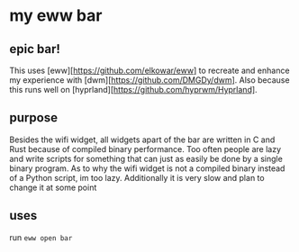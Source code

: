 # my eww bar

## epic bar!
This uses [eww][https://github.com/elkowar/eww] to recreate and enhance my experience with [dwm][https://github.com/DMGDy/dwm].
Also because this runs well on [hyprland][https://github.com/hyprwm/Hyprland].

## purpose

Besides the wifi widget, all widgets apart of the bar are written in C and Rust because of compiled binary performance.
Too often people are lazy and write scripts for something that can just as easily be done by a single binary program.
As to why the wifi widget is not a compiled binary instead of a Python script, im too lazy. Additionally it is very slow and plan to change it at some point

## uses
run `eww open bar` 
